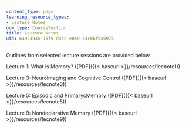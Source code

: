 ```yaml
---
content_type: page
learning_resource_types:
- Lecture Notes
ocw_type: CourseSection
title: Lecture Notes
uid: 64924945-15f9-d3cc-e059-34c06f6a0973
---
```


Outlines from selected lecture sessions are provided below.

Lecture 1: What is Memory? ([PDF]({{< baseurl >}}/resources/lecnote1))

Lecture 3: Neuroimaging and Cognitive Control ([PDF]({{< baseurl >}}/resources/lecnote3))

Lecture 5: Episodic and PrimarycMemory ([PDF]({{< baseurl >}}/resources/lecnote5))

Lecture 9: Nondeclarative Memory ([PDF]({{< baseurl >}}/resources/lecnote9))